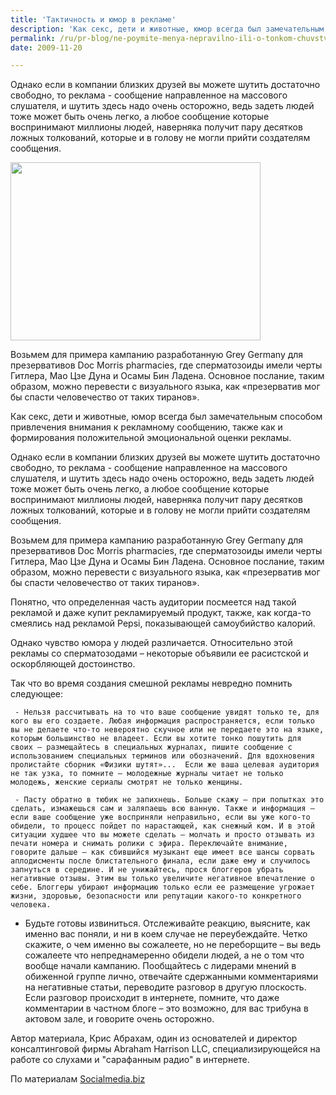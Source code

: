 ```yaml
---
title: 'Тактичность и юмор в рекламе'
description: 'Как секс, дети и животные, юмор всегда был замечательным способом привлечения внимания к рекламному сообщению, также как и формирования положительной эмоциональной оценки рекламы.'
permalink: /ru/pr-blog/ne-poymite-menya-nepravilno-ili-o-tonkom-chuvstve-yumora
date: 2009-11-20

---
```


Однако если в компании близких друзей вы можете шутить достаточно свободно, то реклама - сообщение направленное на массового слушателя, и шутить здесь надо очень осторожно, ведь задеть людей тоже может быть очень легко, а любое сообщение которые воспринимают миллионы людей, наверняка получит пару десятков ложных толкований, которые и в голову не могли прийти создателям сообщения.

<img src="{{ site.assets }}/upload/evilsperm-hitler061209.jpg" alt="" class="post__img" width="400" height="285">

Возьмем для примера кампанию разработанную  Grey Germany для презервативов  Doc Morris pharmacies, где сперматозоиды имели черты Гитлера, Мао Цзе Дуна и Осамы Бин Ладена. Основное послание, таким образом, можно перевести с визуального языка, как «презерватив мог бы спасти человечество от таких тиранов».

Как секс, дети и животные, юмор всегда был замечательным способом привлечения внимания к рекламному сообщению, также как и формирования положительной эмоциональной оценки рекламы.

Однако если в компании близких друзей вы можете шутить достаточно свободно, то реклама - сообщение направленное на массового слушателя, и шутить здесь надо очень осторожно, ведь задеть людей тоже может быть очень легко, а любое сообщение которые воспринимают миллионы людей, наверняка получит пару десятков ложных толкований, которые и в голову не могли прийти создателям сообщения.

Возьмем для примера кампанию разработанную  Grey Germany для презервативов  Doc Morris pharmacies, где сперматозоиды имели черты Гитлера, Мао Цзе Дуна и Осамы Бин Ладена. Основное послание, таким образом, можно перевести с визуального языка, как «презерватив мог бы спасти человечество от таких тиранов».

Понятно, что определенная часть аудитории посмеется над такой рекламой и даже купит рекламируемый продукт, также, как когда-то смеялись над рекламой Pepsi, показывающей самоубийство калорий.

Однако чувство юмора у людей различается. Относительно этой рекламы со сперматозодами – некоторые объявили ее расистской и оскорбляющей достоинство.

Так что во время создания смешной рекламы невредно помнить следующее:

     - Нельзя рассчитывать на то что ваше сообщение увидят только те, для кого вы его создаете. Любая информация распространяется, если только вы не делаете что-то невероятно скучное или не передаете это на языке, которым большинство не владеет. Если вы хотите тонко пошутить для своих – размещайтесь в специальных журналах, пишите сообщение с использованием специальных терминов или обозначений. Для вдохновения пролистайте сборник «Физики шутят»...  Если же ваша целевая аудитория не так узка, то помните – молодежные журналы читает не только молодежь, женские сериалы смотрят не только женщины.

     - Пасту обратно в тюбик не запихнешь. Больше скажу – при попытках это сделать, измажешься сам и заляпаешь всю ванную. Также и информация – если ваше сообщение уже восприняли неправильно, если вы уже кого-то обидели, то процесс пойдет по нарастающей, как снежный ком. И в этой ситуации худшее что вы можете сделать – молчать и просто отзывать из печати номера и снимать ролики с эфира. Переключайте внимание, говорите дальше – как сбившийся музыкант еще имеет все шансы сорвать аплодисменты после блистательного финала, если даже ему и случилось запнуться в середине. И не унижайтесь, прося блоггеров убрать негативные отзывы. Этим вы только увеличите негативное впечатление о себе. Блоггеры убирают информацию только если ее размещение угрожает жизни, здоровью, безопасности или репутации какого-то конкретного человека.

 - Будьте готовы извиниться. Отслеживайте реакцию, выясните, как  именно вас поняли, и ни в коем случае не переубеждайте. Четко скажите, о чем именно вы сожалеете, но не переборщите – вы ведь сожалеете что непреднамеренно обидели людей, а не о том что вообще начали кампанию. Пообщайтесь с лидерами мнений в обиженной группе лично, отвечайте сдержанными комментариями на негативные статьи, переводите разговор в другую плоскость. Если разговор происходит в интернете, помните, что даже комментарии в частном блоге – это возможно, для вас трибуна в актовом зале, и говорите очень осторожно.

Автор материала, Крис Абрахам, один из основателей и директор консалтинговой фирмы Abraham Harrison LLC, специализирующейся на работе со слухами и "сарафанным радио" в интернете.

 По материалам <a href="https://www.socialmedia.biz/2009/06/15/your-out-of-context-fart-jokes/"> Socialmedia.biz</a>

